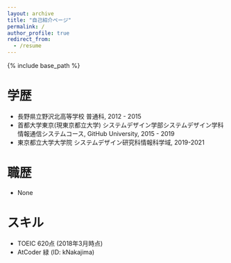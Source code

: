 ```yaml
---
layout: archive
title: "自己紹介ページ"
permalink: /
author_profile: true
redirect_from:
  - /resume
---
```


{% include base_path %}

学歴
======
* 長野県立野沢北高等学校 普通科, 2012 - 2015
* 首都大学東京(現東京都立大学) システムデザイン学部システムデザイン学科情報通信システムコース, GitHub University, 2015 - 2019
* 東京都立大学大学院 システムデザイン研究科情報科学域, 2019-2021

職歴
======
* None

スキル
======
* TOEIC 620点 (2018年3月時点)
* AtCoder 緑 (ID: kNakajima)